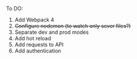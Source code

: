 To DO:
1. Add Webpack 4
2. ~~Configure nodemon (to watch only sever files?)~~
3. Separate dev and prod modes
4. Add hot reload
5. Add requests to API
6. Add authentication
